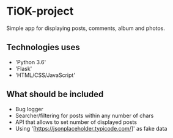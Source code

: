 # TiOK-project
Simple app for displaying posts, comments, album and photos.

## Technologies uses
- 'Python 3.6'
- 'Flask'
- 'HTML/CSS/JavaScript'

## What should be included
* Bug logger
* Searcher/filtering for posts within any number of chars
* API that allows to set number of displayed posts
* Using '[https://jsonplaceholder.typicode.com/]' as fake data
